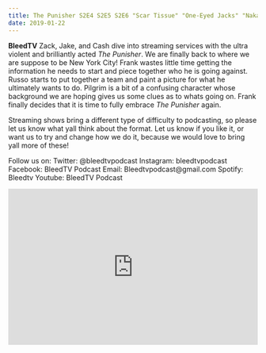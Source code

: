 ```yaml
---
title: The Punisher S2E4 S2E5 S2E6 "Scar Tissue" "One-Eyed Jacks" "Nakazat" by Netflix 
date: 2019-01-22
---
```


<p><strong>BleedTV</strong> Zack, Jake, and Cash dive into streaming services with the ultra violent and brilliantly acted <em>The Punisher</em>. We are finally back to where we are suppose to be New York City! Frank wastes little time getting the information he needs to start and piece together who he is going against. Russo starts to put together a team and paint a picture for what he ultimately wants to do. Pilgrim is a bit of a confusing character whose background we are hoping gives us some clues as to whats going on. Frank finally decides that it is time to fully embrace <em>The Punisher </em>again.</p>
<p>Streaming shows bring a different type of difficulty to podcasting, so please let us know what yall think about the format. Let us know if you like it, or want us to try and change how we do it, because we would love to bring yall more of these!</p>
<p>Follow us on: Twitter: @bleedtvpodcast Instagram: bleedtvpodcast Facebook: BleedTV Podcast Email: Bleedtvpodcast@gmail.com Spotify: Bleedtv Youtube: BleedTV Podcast</p>

<iframe src="https://www.podbean.com/media/player/xq2th-a55e00?from=site&vjs=1&skin=1&fonts=Helvetica&auto=0&download=1" height="315" width="100%" frameborder="0" scrolling="no" data-name="pb-iframe-player"></iframe>
